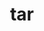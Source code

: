 ---
title: "tar"
layout: cache
categories: [package, develop]
meta: {"compilers": ["apple-clang@=15.0.0", "cce@=18.0.0", "gcc@=10.2.1", "gcc@=10.3.0", "gcc@=10.5.0", "gcc@=11.1.0", "gcc@=11.4.0", "gcc@=12.3.0", "gcc@=12.4.0", "gcc@=13.2.0", "gcc@=13.3.0", "gcc@=7.3.1", "gcc@=7.5.0", "gcc@=9.4.0", "oneapi@=2024.1.0", "oneapi@=2024.2.1"], "num_specs": 87, "num_specs_by_stack": {"aws-isc": 1, "aws-isc-aarch64": 1, "aws-pcluster-neoverse_v1": 3, "aws-pcluster-x86_64_v4": 12, "bootstrap-x86_64-linux-gnu": 3, "build_systems": 3, "data-vis-sdk": 3, "developer-tools": 2, "developer-tools-aarch64-linux-gnu": 3, "developer-tools-darwin": 1, "developer-tools-manylinux2014": 1, "developer-tools-x86_64_v3-linux-gnu": 3, "e4s": 6, "e4s-cray-rhel": 3, "e4s-cray-sles": 1, "e4s-neoverse-v2": 6, "e4s-neoverse_v1": 2, "e4s-oneapi": 6, "e4s-power": 2, "e4s-rocm-external": 3, "gpu-tests": 4, "hep": 3, "ml-darwin-aarch64-mps": 1, "ml-linux-aarch64-cpu": 3, "ml-linux-aarch64-cuda": 3, "ml-linux-x86_64-cpu": 3, "ml-linux-x86_64-cuda": 3, "ml-linux-x86_64-rocm": 3, "radiuss": 6, "radiuss-aws": 6, "radiuss-aws-aarch64": 6, "root": 87, "tutorial": 6}, "oss": ["amzn2", "centos7", "rhel8", "sle_hpc15", "ubuntu18.04", "ubuntu20.04", "ubuntu22.04", "ubuntu24.04", "ventura"], "platforms": ["darwin", "linux"], "stacks": ["aws-isc", "aws-isc-aarch64", "aws-pcluster-neoverse_v1", "aws-pcluster-x86_64_v4", "bootstrap-x86_64-linux-gnu", "build_systems", "data-vis-sdk", "developer-tools", "developer-tools-aarch64-linux-gnu", "developer-tools-darwin", "developer-tools-manylinux2014", "developer-tools-x86_64_v3-linux-gnu", "e4s", "e4s-cray-rhel", "e4s-cray-sles", "e4s-neoverse-v2", "e4s-neoverse_v1", "e4s-oneapi", "e4s-power", "e4s-rocm-external", "gpu-tests", "hep", "ml-darwin-aarch64-mps", "ml-linux-aarch64-cpu", "ml-linux-aarch64-cuda", "ml-linux-x86_64-cpu", "ml-linux-x86_64-cuda", "ml-linux-x86_64-rocm", "radiuss", "radiuss-aws", "radiuss-aws-aarch64", "root", "tutorial"], "targets": ["aarch64", "neoverse_v1", "neoverse_v2", "ppc64le", "x86_64_v3", "x86_64_v4"], "versions": ["1.34", "1.35"]}
spec_details: [{"compiler": "apple-clang@=15.0.0", "hash": "wtx2lx5hayjy2piwzdt5jjoatiy2hpnv", "os": "ventura", "platform": "darwin", "size": "-", "stacks": ["developer-tools-darwin", "ml-darwin-aarch64-mps", "root"], "tarball": "https://binaries.spack.io/develop/build_cache/darwin-ventura-aarch64/apple-clang-15.0.0/tar-1.34/darwin-ventura-aarch64-apple-clang-15.0.0-tar-1.34-wtx2lx5hayjy2piwzdt5jjoatiy2hpnv.spack", "target": "aarch64", "variants": ["build_system=autotools", "zip=pigz"], "versions": ["1.34"]}, {"compiler": "gcc@=7.3.1", "hash": "jije4dx55dwdib6x3vrmhsiurikqskfv", "os": "amzn2", "platform": "linux", "size": "-", "stacks": ["radiuss-aws-aarch64", "root"], "tarball": "https://binaries.spack.io/develop/build_cache/linux-amzn2-aarch64/gcc-7.3.1/tar-1.35/linux-amzn2-aarch64-gcc-7.3.1-tar-1.35-jije4dx55dwdib6x3vrmhsiurikqskfv.spack", "target": "aarch64", "variants": ["build_system=autotools", "zip=pigz"], "versions": ["1.35"]}, {"compiler": "gcc@=7.3.1", "hash": "iahgn6h2zrvu3jjvunjeip4ree2ohswe", "os": "amzn2", "platform": "linux", "size": "-", "stacks": ["radiuss-aws-aarch64", "root"], "tarball": "https://binaries.spack.io/develop/build_cache/linux-amzn2-aarch64/gcc-7.3.1/tar-1.35/linux-amzn2-aarch64-gcc-7.3.1-tar-1.35-iahgn6h2zrvu3jjvunjeip4ree2ohswe.spack", "target": "aarch64", "variants": ["build_system=autotools", "zip=pigz"], "versions": ["1.35"]}, {"compiler": "gcc@=7.3.1", "hash": "mbsrbrvlt6yt7cmqcyvzafwwur4ay63v", "os": "amzn2", "platform": "linux", "size": "-", "stacks": ["radiuss-aws-aarch64", "root"], "tarball": "https://binaries.spack.io/develop/build_cache/linux-amzn2-aarch64/gcc-7.3.1/tar-1.35/linux-amzn2-aarch64-gcc-7.3.1-tar-1.35-mbsrbrvlt6yt7cmqcyvzafwwur4ay63v.spack", "target": "aarch64", "variants": ["build_system=autotools", "zip=pigz"], "versions": ["1.35"]}, {"compiler": "gcc@=7.3.1", "hash": "vczltvkwpbtemcdqc6qkb3fxoqpa44fk", "os": "amzn2", "platform": "linux", "size": "-", "stacks": ["aws-isc-aarch64", "root"], "tarball": "https://binaries.spack.io/develop/build_cache/linux-amzn2-aarch64/gcc-7.3.1/tar-1.35/linux-amzn2-aarch64-gcc-7.3.1-tar-1.35-vczltvkwpbtemcdqc6qkb3fxoqpa44fk.spack", "target": "aarch64", "variants": ["build_system=autotools", "zip=pigz"], "versions": ["1.35"]}, {"compiler": "gcc@=7.3.1", "hash": "derux6ztxrcj7bpbbyekem4bnmnkxpdd", "os": "amzn2", "platform": "linux", "size": "-", "stacks": ["radiuss-aws-aarch64", "root"], "tarball": "https://binaries.spack.io/develop/build_cache/linux-amzn2-aarch64/gcc-7.3.1/tar-1.35/linux-amzn2-aarch64-gcc-7.3.1-tar-1.35-derux6ztxrcj7bpbbyekem4bnmnkxpdd.spack", "target": "aarch64", "variants": ["build_system=autotools", "zip=pigz"], "versions": ["1.35"]}, {"compiler": "gcc@=7.3.1", "hash": "xqmbz42vgembmuslvor7w7nlqm3wq5rl", "os": "amzn2", "platform": "linux", "size": "-", "stacks": ["radiuss-aws-aarch64", "root"], "tarball": "https://binaries.spack.io/develop/build_cache/linux-amzn2-aarch64/gcc-7.3.1/tar-1.35/linux-amzn2-aarch64-gcc-7.3.1-tar-1.35-xqmbz42vgembmuslvor7w7nlqm3wq5rl.spack", "target": "aarch64", "variants": ["build_system=autotools", "zip=pigz"], "versions": ["1.35"]}, {"compiler": "gcc@=7.3.1", "hash": "jlqw5isy6sgf24ucllafu6x5pmiyxss7", "os": "amzn2", "platform": "linux", "size": "-", "stacks": ["radiuss-aws-aarch64", "root"], "tarball": "https://binaries.spack.io/develop/build_cache/linux-amzn2-aarch64/gcc-7.3.1/tar-1.35/linux-amzn2-aarch64-gcc-7.3.1-tar-1.35-jlqw5isy6sgf24ucllafu6x5pmiyxss7.spack", "target": "aarch64", "variants": ["build_system=autotools", "zip=pigz"], "versions": ["1.35"]}, {"compiler": "gcc@=12.4.0", "hash": "tpu6ckcsyquqj4qiny3lhwbek5w6mvtu", "os": "amzn2", "platform": "linux", "size": "-", "stacks": ["aws-pcluster-neoverse_v1", "root"], "tarball": "https://binaries.spack.io/develop/build_cache/linux-amzn2-neoverse_v1/gcc-12.4.0/tar-1.35/linux-amzn2-neoverse_v1-gcc-12.4.0-tar-1.35-tpu6ckcsyquqj4qiny3lhwbek5w6mvtu.spack", "target": "neoverse_v1", "variants": ["build_system=autotools", "zip=pigz"], "versions": ["1.35"]}, {"compiler": "gcc@=12.4.0", "hash": "tbbtaexfogcrnr6dhihp7k7viuzpuzkp", "os": "amzn2", "platform": "linux", "size": "-", "stacks": ["aws-pcluster-neoverse_v1", "root"], "tarball": "https://binaries.spack.io/develop/build_cache/linux-amzn2-neoverse_v1/gcc-12.4.0/tar-1.35/linux-amzn2-neoverse_v1-gcc-12.4.0-tar-1.35-tbbtaexfogcrnr6dhihp7k7viuzpuzkp.spack", "target": "neoverse_v1", "variants": ["build_system=autotools", "zip=pigz"], "versions": ["1.35"]}, {"compiler": "gcc@=12.4.0", "hash": "yql3z3adkuidfmpk25pwecjc3rp3fk34", "os": "amzn2", "platform": "linux", "size": "-", "stacks": ["aws-pcluster-neoverse_v1", "root"], "tarball": "https://binaries.spack.io/develop/build_cache/linux-amzn2-neoverse_v1/gcc-12.4.0/tar-1.35/linux-amzn2-neoverse_v1-gcc-12.4.0-tar-1.35-yql3z3adkuidfmpk25pwecjc3rp3fk34.spack", "target": "neoverse_v1", "variants": ["build_system=autotools", "zip=pigz"], "versions": ["1.35"]}, {"compiler": "gcc@=12.4.0", "hash": "dvsrkfxi4csy57p4h365gmbg4sfi66ph", "os": "amzn2", "platform": "linux", "size": "-", "stacks": ["aws-pcluster-x86_64_v4", "root"], "tarball": "https://binaries.spack.io/develop/build_cache/linux-amzn2-x86_64_v3/gcc-12.4.0/tar-1.35/linux-amzn2-x86_64_v3-gcc-12.4.0-tar-1.35-dvsrkfxi4csy57p4h365gmbg4sfi66ph.spack", "target": "x86_64_v3", "variants": ["build_system=autotools", "zip=pigz"], "versions": ["1.35"]}, {"compiler": "gcc@=12.4.0", "hash": "3taauuuypjxsoikiytt6gdgioc7skjvv", "os": "amzn2", "platform": "linux", "size": "-", "stacks": ["aws-pcluster-x86_64_v4", "root"], "tarball": "https://binaries.spack.io/develop/build_cache/linux-amzn2-x86_64_v3/gcc-12.4.0/tar-1.35/linux-amzn2-x86_64_v3-gcc-12.4.0-tar-1.35-3taauuuypjxsoikiytt6gdgioc7skjvv.spack", "target": "x86_64_v3", "variants": ["build_system=autotools", "zip=pigz"], "versions": ["1.35"]}, {"compiler": "gcc@=12.4.0", "hash": "oodvuxcqeotzsttr7pklxgkm5hknnir4", "os": "amzn2", "platform": "linux", "size": "-", "stacks": ["aws-pcluster-x86_64_v4", "root"], "tarball": "https://binaries.spack.io/develop/build_cache/linux-amzn2-x86_64_v3/gcc-12.4.0/tar-1.35/linux-amzn2-x86_64_v3-gcc-12.4.0-tar-1.35-oodvuxcqeotzsttr7pklxgkm5hknnir4.spack", "target": "x86_64_v3", "variants": ["build_system=autotools", "zip=pigz"], "versions": ["1.35"]}, {"compiler": "oneapi@=2024.1.0", "hash": "sev4zdr4d6dkm4fkfrir2jcarg6kq6en", "os": "amzn2", "platform": "linux", "size": "-", "stacks": ["aws-pcluster-x86_64_v4", "root"], "tarball": "https://binaries.spack.io/develop/build_cache/linux-amzn2-x86_64_v3/oneapi-2024.1.0/tar-1.35/linux-amzn2-x86_64_v3-oneapi-2024.1.0-tar-1.35-sev4zdr4d6dkm4fkfrir2jcarg6kq6en.spack", "target": "x86_64_v3", "variants": ["build_system=autotools", "zip=pigz"], "versions": ["1.35"]}, {"compiler": "oneapi@=2024.1.0", "hash": "azrtlc7dghyeqgseafrimkiukzfubpzg", "os": "amzn2", "platform": "linux", "size": "-", "stacks": ["aws-pcluster-x86_64_v4", "root"], "tarball": "https://binaries.spack.io/develop/build_cache/linux-amzn2-x86_64_v3/oneapi-2024.1.0/tar-1.35/linux-amzn2-x86_64_v3-oneapi-2024.1.0-tar-1.35-azrtlc7dghyeqgseafrimkiukzfubpzg.spack", "target": "x86_64_v3", "variants": ["build_system=autotools", "zip=pigz"], "versions": ["1.35"]}, {"compiler": "oneapi@=2024.1.0", "hash": "c2j6bphubqxzjc6xzgvs3gyctqfcxilk", "os": "amzn2", "platform": "linux", "size": "-", "stacks": ["aws-pcluster-x86_64_v4", "root"], "tarball": "https://binaries.spack.io/develop/build_cache/linux-amzn2-x86_64_v3/oneapi-2024.1.0/tar-1.35/linux-amzn2-x86_64_v3-oneapi-2024.1.0-tar-1.35-c2j6bphubqxzjc6xzgvs3gyctqfcxilk.spack", "target": "x86_64_v3", "variants": ["build_system=autotools", "zip=pigz"], "versions": ["1.35"]}, {"compiler": "gcc@=7.3.1", "hash": "3hhkzud2womij7lafchdya2w7q3gj5os", "os": "amzn2", "platform": "linux", "size": "-", "stacks": ["radiuss-aws", "root"], "tarball": "https://binaries.spack.io/develop/build_cache/linux-amzn2-x86_64_v3/gcc-7.3.1/tar-1.35/linux-amzn2-x86_64_v3-gcc-7.3.1-tar-1.35-3hhkzud2womij7lafchdya2w7q3gj5os.spack", "target": "x86_64_v3", "variants": ["build_system=autotools", "zip=pigz"], "versions": ["1.35"]}, {"compiler": "gcc@=7.3.1", "hash": "ylwcfq4w27dmrmhxsdceuhfnych4j6qx", "os": "amzn2", "platform": "linux", "size": "-", "stacks": ["radiuss-aws", "root"], "tarball": "https://binaries.spack.io/develop/build_cache/linux-amzn2-x86_64_v3/gcc-7.3.1/tar-1.35/linux-amzn2-x86_64_v3-gcc-7.3.1-tar-1.35-ylwcfq4w27dmrmhxsdceuhfnych4j6qx.spack", "target": "x86_64_v3", "variants": ["build_system=autotools", "zip=pigz"], "versions": ["1.35"]}, {"compiler": "gcc@=7.3.1", "hash": "qbxzeuk52ewuk4hu42k6wwidg5dbm5q7", "os": "amzn2", "platform": "linux", "size": "-", "stacks": ["radiuss-aws", "root"], "tarball": "https://binaries.spack.io/develop/build_cache/linux-amzn2-x86_64_v3/gcc-7.3.1/tar-1.35/linux-amzn2-x86_64_v3-gcc-7.3.1-tar-1.35-qbxzeuk52ewuk4hu42k6wwidg5dbm5q7.spack", "target": "x86_64_v3", "variants": ["build_system=autotools", "zip=pigz"], "versions": ["1.35"]}, {"compiler": "gcc@=7.3.1", "hash": "rnl7raer5a7l4r5iigsnddobmsdm2oak", "os": "amzn2", "platform": "linux", "size": "-", "stacks": ["aws-isc", "root"], "tarball": "https://binaries.spack.io/develop/build_cache/linux-amzn2-x86_64_v3/gcc-7.3.1/tar-1.35/linux-amzn2-x86_64_v3-gcc-7.3.1-tar-1.35-rnl7raer5a7l4r5iigsnddobmsdm2oak.spack", "target": "x86_64_v3", "variants": ["build_system=autotools", "zip=pigz"], "versions": ["1.35"]}, {"compiler": "gcc@=7.3.1", "hash": "oofxb3hzqmcx7iyova2k4exxkbh5kffc", "os": "amzn2", "platform": "linux", "size": "-", "stacks": ["radiuss-aws", "root"], "tarball": "https://binaries.spack.io/develop/build_cache/linux-amzn2-x86_64_v3/gcc-7.3.1/tar-1.35/linux-amzn2-x86_64_v3-gcc-7.3.1-tar-1.35-oofxb3hzqmcx7iyova2k4exxkbh5kffc.spack", "target": "x86_64_v3", "variants": ["build_system=autotools", "zip=pigz"], "versions": ["1.35"]}, {"compiler": "gcc@=7.3.1", "hash": "d6xwyewevwhj4v4vtxkoztlh7kdbzjch", "os": "amzn2", "platform": "linux", "size": "-", "stacks": ["radiuss-aws", "root"], "tarball": "https://binaries.spack.io/develop/build_cache/linux-amzn2-x86_64_v3/gcc-7.3.1/tar-1.35/linux-amzn2-x86_64_v3-gcc-7.3.1-tar-1.35-d6xwyewevwhj4v4vtxkoztlh7kdbzjch.spack", "target": "x86_64_v3", "variants": ["build_system=autotools", "zip=pigz"], "versions": ["1.35"]}, {"compiler": "gcc@=7.3.1", "hash": "mtmv43rjlbovrskbcwr3hrtubvpym3np", "os": "amzn2", "platform": "linux", "size": "-", "stacks": ["radiuss-aws", "root"], "tarball": "https://binaries.spack.io/develop/build_cache/linux-amzn2-x86_64_v3/gcc-7.3.1/tar-1.35/linux-amzn2-x86_64_v3-gcc-7.3.1-tar-1.35-mtmv43rjlbovrskbcwr3hrtubvpym3np.spack", "target": "x86_64_v3", "variants": ["build_system=autotools", "zip=pigz"], "versions": ["1.35"]}, {"compiler": "gcc@=12.4.0", "hash": "74lwjkznefngl5xepyxhioadkzwge4n6", "os": "amzn2", "platform": "linux", "size": "-", "stacks": ["aws-pcluster-x86_64_v4", "root"], "tarball": "https://binaries.spack.io/develop/build_cache/linux-amzn2-x86_64_v4/gcc-12.4.0/tar-1.35/linux-amzn2-x86_64_v4-gcc-12.4.0-tar-1.35-74lwjkznefngl5xepyxhioadkzwge4n6.spack", "target": "x86_64_v4", "variants": ["build_system=autotools", "zip=pigz"], "versions": ["1.35"]}, {"compiler": "gcc@=12.4.0", "hash": "ynvqjuzbiibzoerczsnij75x46hkihn4", "os": "amzn2", "platform": "linux", "size": "-", "stacks": ["aws-pcluster-x86_64_v4", "root"], "tarball": "https://binaries.spack.io/develop/build_cache/linux-amzn2-x86_64_v4/gcc-12.4.0/tar-1.35/linux-amzn2-x86_64_v4-gcc-12.4.0-tar-1.35-ynvqjuzbiibzoerczsnij75x46hkihn4.spack", "target": "x86_64_v4", "variants": ["build_system=autotools", "zip=pigz"], "versions": ["1.35"]}, {"compiler": "gcc@=12.4.0", "hash": "ya6zcb6b5pyw3ft47iycrypa3r7jnx7o", "os": "amzn2", "platform": "linux", "size": "-", "stacks": ["aws-pcluster-x86_64_v4", "root"], "tarball": "https://binaries.spack.io/develop/build_cache/linux-amzn2-x86_64_v4/gcc-12.4.0/tar-1.35/linux-amzn2-x86_64_v4-gcc-12.4.0-tar-1.35-ya6zcb6b5pyw3ft47iycrypa3r7jnx7o.spack", "target": "x86_64_v4", "variants": ["build_system=autotools", "zip=pigz"], "versions": ["1.35"]}, {"compiler": "oneapi@=2024.1.0", "hash": "45c4cd5r56vyiezp7jp3vpnwq25p447j", "os": "amzn2", "platform": "linux", "size": "-", "stacks": ["aws-pcluster-x86_64_v4", "root"], "tarball": "https://binaries.spack.io/develop/build_cache/linux-amzn2-x86_64_v4/oneapi-2024.1.0/tar-1.35/linux-amzn2-x86_64_v4-oneapi-2024.1.0-tar-1.35-45c4cd5r56vyiezp7jp3vpnwq25p447j.spack", "target": "x86_64_v4", "variants": ["build_system=autotools", "zip=pigz"], "versions": ["1.35"]}, {"compiler": "oneapi@=2024.1.0", "hash": "7fspabmcaqnfwl2srigmf3qhg5sgnifn", "os": "amzn2", "platform": "linux", "size": "-", "stacks": ["aws-pcluster-x86_64_v4", "root"], "tarball": "https://binaries.spack.io/develop/build_cache/linux-amzn2-x86_64_v4/oneapi-2024.1.0/tar-1.35/linux-amzn2-x86_64_v4-oneapi-2024.1.0-tar-1.35-7fspabmcaqnfwl2srigmf3qhg5sgnifn.spack", "target": "x86_64_v4", "variants": ["build_system=autotools", "zip=pigz"], "versions": ["1.35"]}, {"compiler": "oneapi@=2024.1.0", "hash": "jskjhfdcucud7ll7cjxcjadbmncqjtyk", "os": "amzn2", "platform": "linux", "size": "-", "stacks": ["aws-pcluster-x86_64_v4", "root"], "tarball": "https://binaries.spack.io/develop/build_cache/linux-amzn2-x86_64_v4/oneapi-2024.1.0/tar-1.35/linux-amzn2-x86_64_v4-oneapi-2024.1.0-tar-1.35-jskjhfdcucud7ll7cjxcjadbmncqjtyk.spack", "target": "x86_64_v4", "variants": ["build_system=autotools", "zip=pigz"], "versions": ["1.35"]}, {"compiler": "gcc@=10.2.1", "hash": "bbz24ahgpae2va36l6crqwszyytrlyke", "os": "centos7", "platform": "linux", "size": "-", "stacks": ["developer-tools-manylinux2014", "root"], "tarball": "https://binaries.spack.io/develop/build_cache/linux-centos7-x86_64_v3/gcc-10.2.1/tar-1.35/linux-centos7-x86_64_v3-gcc-10.2.1-tar-1.35-bbz24ahgpae2va36l6crqwszyytrlyke.spack", "target": "x86_64_v3", "variants": ["build_system=autotools", "zip=pigz"], "versions": ["1.35"]}, {"compiler": "gcc@=10.5.0", "hash": "6fr3tbi7pyfpvpf7mpqoqikun5gzltlh", "os": "centos7", "platform": "linux", "size": "-", "stacks": ["developer-tools-x86_64_v3-linux-gnu", "root"], "tarball": "https://binaries.spack.io/develop/build_cache/linux-centos7-x86_64_v3/gcc-10.5.0/tar-1.35/linux-centos7-x86_64_v3-gcc-10.5.0-tar-1.35-6fr3tbi7pyfpvpf7mpqoqikun5gzltlh.spack", "target": "x86_64_v3", "variants": ["build_system=autotools", "zip=pigz"], "versions": ["1.35"]}, {"compiler": "gcc@=10.5.0", "hash": "g42dyhtgsv7lbukwgs5eyzqexvprbs2k", "os": "centos7", "platform": "linux", "size": "-", "stacks": ["developer-tools-x86_64_v3-linux-gnu", "root"], "tarball": "https://binaries.spack.io/develop/build_cache/linux-centos7-x86_64_v3/gcc-10.5.0/tar-1.35/linux-centos7-x86_64_v3-gcc-10.5.0-tar-1.35-g42dyhtgsv7lbukwgs5eyzqexvprbs2k.spack", "target": "x86_64_v3", "variants": ["build_system=autotools", "zip=pigz"], "versions": ["1.35"]}, {"compiler": "gcc@=10.5.0", "hash": "k5kixlasi5v43pv32fvadi4u2fqt66qi", "os": "centos7", "platform": "linux", "size": "-", "stacks": ["developer-tools-x86_64_v3-linux-gnu", "root"], "tarball": "https://binaries.spack.io/develop/build_cache/linux-centos7-x86_64_v3/gcc-10.5.0/tar-1.35/linux-centos7-x86_64_v3-gcc-10.5.0-tar-1.35-k5kixlasi5v43pv32fvadi4u2fqt66qi.spack", "target": "x86_64_v3", "variants": ["build_system=autotools", "zip=pigz"], "versions": ["1.35"]}, {"compiler": "gcc@=13.3.0", "hash": "v7n2t24sa54mqle6e4xdsbv6nbitkcti", "os": "rhel8", "platform": "linux", "size": "-", "stacks": ["developer-tools-aarch64-linux-gnu", "root"], "tarball": "https://binaries.spack.io/develop/build_cache/linux-rhel8-aarch64/gcc-13.3.0/tar-1.35/linux-rhel8-aarch64-gcc-13.3.0-tar-1.35-v7n2t24sa54mqle6e4xdsbv6nbitkcti.spack", "target": "aarch64", "variants": ["build_system=autotools", "zip=pigz"], "versions": ["1.35"]}, {"compiler": "gcc@=13.3.0", "hash": "pnden3p445goz6qq4sci437xdpot5re2", "os": "rhel8", "platform": "linux", "size": "-", "stacks": ["developer-tools-aarch64-linux-gnu", "root"], "tarball": "https://binaries.spack.io/develop/build_cache/linux-rhel8-aarch64/gcc-13.3.0/tar-1.35/linux-rhel8-aarch64-gcc-13.3.0-tar-1.35-pnden3p445goz6qq4sci437xdpot5re2.spack", "target": "aarch64", "variants": ["build_system=autotools", "zip=pigz"], "versions": ["1.35"]}, {"compiler": "gcc@=13.3.0", "hash": "ptfzuawv7xftx7ngswfte75cc3fp3qqx", "os": "rhel8", "platform": "linux", "size": "-", "stacks": ["developer-tools-aarch64-linux-gnu", "root"], "tarball": "https://binaries.spack.io/develop/build_cache/linux-rhel8-aarch64/gcc-13.3.0/tar-1.35/linux-rhel8-aarch64-gcc-13.3.0-tar-1.35-ptfzuawv7xftx7ngswfte75cc3fp3qqx.spack", "target": "aarch64", "variants": ["build_system=autotools", "zip=pigz"], "versions": ["1.35"]}, {"compiler": "cce@=18.0.0", "hash": "xhkw7vxhwm76puvrkzzrymaxnc6g76vs", "os": "rhel8", "platform": "linux", "size": "-", "stacks": ["e4s-cray-rhel", "root"], "tarball": "https://binaries.spack.io/develop/build_cache/linux-rhel8-x86_64_v3/cce-18.0.0/tar-1.35/linux-rhel8-x86_64_v3-cce-18.0.0-tar-1.35-xhkw7vxhwm76puvrkzzrymaxnc6g76vs.spack", "target": "x86_64_v3", "variants": ["build_system=autotools", "zip=pigz"], "versions": ["1.35"]}, {"compiler": "cce@=18.0.0", "hash": "t7raf2eim7a2d7gtfmrmyanyomed76j5", "os": "rhel8", "platform": "linux", "size": "-", "stacks": ["e4s-cray-rhel", "root"], "tarball": "https://binaries.spack.io/develop/build_cache/linux-rhel8-x86_64_v3/cce-18.0.0/tar-1.35/linux-rhel8-x86_64_v3-cce-18.0.0-tar-1.35-t7raf2eim7a2d7gtfmrmyanyomed76j5.spack", "target": "x86_64_v3", "variants": ["build_system=autotools", "zip=pigz"], "versions": ["1.35"]}, {"compiler": "cce@=18.0.0", "hash": "2o5jghefy7pdcs7tzfvtiyftpekoeija", "os": "rhel8", "platform": "linux", "size": "-", "stacks": ["e4s-cray-rhel", "root"], "tarball": "https://binaries.spack.io/develop/build_cache/linux-rhel8-x86_64_v3/cce-18.0.0/tar-1.35/linux-rhel8-x86_64_v3-cce-18.0.0-tar-1.35-2o5jghefy7pdcs7tzfvtiyftpekoeija.spack", "target": "x86_64_v3", "variants": ["build_system=autotools", "zip=pigz"], "versions": ["1.35"]}, {"compiler": "gcc@=10.3.0", "hash": "dilw5cocgppc3hx5wbcdn3tfdi2ewikk", "os": "sle_hpc15", "platform": "linux", "size": "-", "stacks": ["e4s-cray-sles", "root"], "tarball": "https://binaries.spack.io/develop/build_cache/linux-sle_hpc15-x86_64_v4/gcc-10.3.0/tar-1.34/linux-sle_hpc15-x86_64_v4-gcc-10.3.0-tar-1.34-dilw5cocgppc3hx5wbcdn3tfdi2ewikk.spack", "target": "x86_64_v4", "variants": ["build_system=autotools", "zip=pigz"], "versions": ["1.34"]}, {"compiler": "gcc@=7.5.0", "hash": "3tvi2jop24f6wyzexljydcs2inzop2di", "os": "ubuntu18.04", "platform": "linux", "size": "-", "stacks": ["developer-tools", "root"], "tarball": "https://binaries.spack.io/develop/build_cache/linux-ubuntu18.04-x86_64_v3/gcc-7.5.0/tar-1.34/linux-ubuntu18.04-x86_64_v3-gcc-7.5.0-tar-1.34-3tvi2jop24f6wyzexljydcs2inzop2di.spack", "target": "x86_64_v3", "variants": ["build_system=autotools", "zip=pigz"], "versions": ["1.34"]}, {"compiler": "gcc@=7.5.0", "hash": "rfqvbic3rpbkajfnh6vhtz77te2tjfnp", "os": "ubuntu18.04", "platform": "linux", "size": "-", "stacks": ["developer-tools", "root"], "tarball": "https://binaries.spack.io/develop/build_cache/linux-ubuntu18.04-x86_64_v3/gcc-7.5.0/tar-1.34/linux-ubuntu18.04-x86_64_v3-gcc-7.5.0-tar-1.34-rfqvbic3rpbkajfnh6vhtz77te2tjfnp.spack", "target": "x86_64_v3", "variants": ["build_system=autotools", "zip=pigz"], "versions": ["1.34"]}, {"compiler": "gcc@=7.5.0", "hash": "ekyjx64ekylafeiqxpnqr3nb7zco45ml", "os": "ubuntu18.04", "platform": "linux", "size": "-", "stacks": ["build_systems", "radiuss", "root"], "tarball": "https://binaries.spack.io/develop/build_cache/linux-ubuntu18.04-x86_64_v3/gcc-7.5.0/tar-1.35/linux-ubuntu18.04-x86_64_v3-gcc-7.5.0-tar-1.35-ekyjx64ekylafeiqxpnqr3nb7zco45ml.spack", "target": "x86_64_v3", "variants": ["build_system=autotools", "zip=pigz"], "versions": ["1.35"]}, {"compiler": "gcc@=7.5.0", "hash": "dvuuqxtt7snagvtqbyg4juwkqi4aurhd", "os": "ubuntu18.04", "platform": "linux", "size": "-", "stacks": ["build_systems", "radiuss", "root"], "tarball": "https://binaries.spack.io/develop/build_cache/linux-ubuntu18.04-x86_64_v3/gcc-7.5.0/tar-1.35/linux-ubuntu18.04-x86_64_v3-gcc-7.5.0-tar-1.35-dvuuqxtt7snagvtqbyg4juwkqi4aurhd.spack", "target": "x86_64_v3", "variants": ["build_system=autotools", "zip=pigz"], "versions": ["1.35"]}, {"compiler": "gcc@=7.5.0", "hash": "vyszo5cd4pfbuewycat2l4evv2ewx5v6", "os": "ubuntu18.04", "platform": "linux", "size": "-", "stacks": ["build_systems", "radiuss", "root"], "tarball": "https://binaries.spack.io/develop/build_cache/linux-ubuntu18.04-x86_64_v3/gcc-7.5.0/tar-1.35/linux-ubuntu18.04-x86_64_v3-gcc-7.5.0-tar-1.35-vyszo5cd4pfbuewycat2l4evv2ewx5v6.spack", "target": "x86_64_v3", "variants": ["build_system=autotools", "zip=pigz"], "versions": ["1.35"]}, {"compiler": "gcc@=7.5.0", "hash": "lcktry6pdw6loo2cwbz24ncegjno65ym", "os": "ubuntu18.04", "platform": "linux", "size": "-", "stacks": ["radiuss", "root"], "tarball": "https://binaries.spack.io/develop/build_cache/linux-ubuntu18.04-x86_64_v3/gcc-7.5.0/tar-1.35/linux-ubuntu18.04-x86_64_v3-gcc-7.5.0-tar-1.35-lcktry6pdw6loo2cwbz24ncegjno65ym.spack", "target": "x86_64_v3", "variants": ["build_system=autotools", "zip=pigz"], "versions": ["1.35"]}, {"compiler": "gcc@=7.5.0", "hash": "z27cmmc4nnatz57pz4mn2pssmd2iiow6", "os": "ubuntu18.04", "platform": "linux", "size": "-", "stacks": ["radiuss", "root"], "tarball": "https://binaries.spack.io/develop/build_cache/linux-ubuntu18.04-x86_64_v3/gcc-7.5.0/tar-1.35/linux-ubuntu18.04-x86_64_v3-gcc-7.5.0-tar-1.35-z27cmmc4nnatz57pz4mn2pssmd2iiow6.spack", "target": "x86_64_v3", "variants": ["build_system=autotools", "zip=pigz"], "versions": ["1.35"]}, {"compiler": "gcc@=7.5.0", "hash": "yyn6n3hpq65nmowyum2gzjzquti37ax6", "os": "ubuntu18.04", "platform": "linux", "size": "-", "stacks": ["radiuss", "root"], "tarball": "https://binaries.spack.io/develop/build_cache/linux-ubuntu18.04-x86_64_v3/gcc-7.5.0/tar-1.35/linux-ubuntu18.04-x86_64_v3-gcc-7.5.0-tar-1.35-yyn6n3hpq65nmowyum2gzjzquti37ax6.spack", "target": "x86_64_v3", "variants": ["build_system=autotools", "zip=pigz"], "versions": ["1.35"]}, {"compiler": "gcc@=9.4.0", "hash": "e4dmgorqh2k6rczhri34eclo6jkk6b7u", "os": "ubuntu20.04", "platform": "linux", "size": "-", "stacks": ["e4s-power", "root"], "tarball": "https://binaries.spack.io/develop/build_cache/linux-ubuntu20.04-ppc64le/gcc-9.4.0/tar-1.35/linux-ubuntu20.04-ppc64le-gcc-9.4.0-tar-1.35-e4dmgorqh2k6rczhri34eclo6jkk6b7u.spack", "target": "ppc64le", "variants": ["build_system=autotools", "zip=pigz"], "versions": ["1.35"]}, {"compiler": "gcc@=9.4.0", "hash": "556hckmb5o7dkq2p6lawqebapdg7glws", "os": "ubuntu20.04", "platform": "linux", "size": "-", "stacks": ["e4s-power", "root"], "tarball": "https://binaries.spack.io/develop/build_cache/linux-ubuntu20.04-ppc64le/gcc-9.4.0/tar-1.35/linux-ubuntu20.04-ppc64le-gcc-9.4.0-tar-1.35-556hckmb5o7dkq2p6lawqebapdg7glws.spack", "target": "ppc64le", "variants": ["build_system=autotools", "zip=pigz"], "versions": ["1.35"]}, {"compiler": "gcc@=11.1.0", "hash": "jez7lfgk5ygnpafe3jn6lp3eamxlfuvu", "os": "ubuntu20.04", "platform": "linux", "size": "-", "stacks": ["data-vis-sdk", "root"], "tarball": "https://binaries.spack.io/develop/build_cache/linux-ubuntu20.04-x86_64_v3/gcc-11.1.0/tar-1.35/linux-ubuntu20.04-x86_64_v3-gcc-11.1.0-tar-1.35-jez7lfgk5ygnpafe3jn6lp3eamxlfuvu.spack", "target": "x86_64_v3", "variants": ["build_system=autotools", "zip=pigz"], "versions": ["1.35"]}, {"compiler": "gcc@=11.1.0", "hash": "bpl4lmqqnndcyxstvrrvsyiqh42ce7ou", "os": "ubuntu20.04", "platform": "linux", "size": "-", "stacks": ["data-vis-sdk", "root"], "tarball": "https://binaries.spack.io/develop/build_cache/linux-ubuntu20.04-x86_64_v3/gcc-11.1.0/tar-1.35/linux-ubuntu20.04-x86_64_v3-gcc-11.1.0-tar-1.35-bpl4lmqqnndcyxstvrrvsyiqh42ce7ou.spack", "target": "x86_64_v3", "variants": ["build_system=autotools", "zip=pigz"], "versions": ["1.35"]}, {"compiler": "gcc@=11.1.0", "hash": "l75emyc36uroltbuuu6tjod3u3jq6hyi", "os": "ubuntu20.04", "platform": "linux", "size": "-", "stacks": ["data-vis-sdk", "root"], "tarball": "https://binaries.spack.io/develop/build_cache/linux-ubuntu20.04-x86_64_v3/gcc-11.1.0/tar-1.35/linux-ubuntu20.04-x86_64_v3-gcc-11.1.0-tar-1.35-l75emyc36uroltbuuu6tjod3u3jq6hyi.spack", "target": "x86_64_v3", "variants": ["build_system=autotools", "zip=pigz"], "versions": ["1.35"]}, {"compiler": "gcc@=11.1.0", "hash": "2iu4vr5rsr5wrlfqhdygwyce53kgwcjq", "os": "ubuntu20.04", "platform": "linux", "size": "-", "stacks": ["gpu-tests", "root"], "tarball": "https://binaries.spack.io/develop/build_cache/linux-ubuntu20.04-x86_64_v3/gcc-11.1.0/tar-1.34/linux-ubuntu20.04-x86_64_v3-gcc-11.1.0-tar-1.34-2iu4vr5rsr5wrlfqhdygwyce53kgwcjq.spack", "target": "x86_64_v3", "variants": ["build_system=autotools", "zip=pigz"], "versions": ["1.34"]}, {"compiler": "gcc@=11.1.0", "hash": "p45dgfc7xt2bthlm4njcahc62yywe66u", "os": "ubuntu20.04", "platform": "linux", "size": "-", "stacks": ["gpu-tests", "root"], "tarball": "https://binaries.spack.io/develop/build_cache/linux-ubuntu20.04-x86_64_v3/gcc-11.1.0/tar-1.34/linux-ubuntu20.04-x86_64_v3-gcc-11.1.0-tar-1.34-p45dgfc7xt2bthlm4njcahc62yywe66u.spack", "target": "x86_64_v3", "variants": ["build_system=autotools", "zip=pigz"], "versions": ["1.34"]}, {"compiler": "gcc@=11.1.0", "hash": "t3qmp4dnks53jqe2cpfi6r3q65kn773s", "os": "ubuntu20.04", "platform": "linux", "size": "-", "stacks": ["gpu-tests", "root"], "tarball": "https://binaries.spack.io/develop/build_cache/linux-ubuntu20.04-x86_64_v3/gcc-11.1.0/tar-1.34/linux-ubuntu20.04-x86_64_v3-gcc-11.1.0-tar-1.34-t3qmp4dnks53jqe2cpfi6r3q65kn773s.spack", "target": "x86_64_v3", "variants": ["build_system=autotools", "zip=pigz"], "versions": ["1.34"]}, {"compiler": "gcc@=11.1.0", "hash": "5zryetblcr26s3gynhrkesmuuz7aw7gm", "os": "ubuntu20.04", "platform": "linux", "size": "-", "stacks": ["gpu-tests", "root"], "tarball": "https://binaries.spack.io/develop/build_cache/linux-ubuntu20.04-x86_64_v3/gcc-11.1.0/tar-1.34/linux-ubuntu20.04-x86_64_v3-gcc-11.1.0-tar-1.34-5zryetblcr26s3gynhrkesmuuz7aw7gm.spack", "target": "x86_64_v3", "variants": ["build_system=autotools", "zip=pigz"], "versions": ["1.34"]}, {"compiler": "gcc@=11.4.0", "hash": "peahzlsckqhjjqhdyjpi5cz2uwceryc6", "os": "ubuntu22.04", "platform": "linux", "size": "-", "stacks": ["e4s-neoverse_v1", "root"], "tarball": "https://binaries.spack.io/develop/build_cache/linux-ubuntu22.04-neoverse_v1/gcc-11.4.0/tar-1.35/linux-ubuntu22.04-neoverse_v1-gcc-11.4.0-tar-1.35-peahzlsckqhjjqhdyjpi5cz2uwceryc6.spack", "target": "neoverse_v1", "variants": ["build_system=autotools", "zip=pigz"], "versions": ["1.35"]}, {"compiler": "gcc@=11.4.0", "hash": "7a5an7senfvgevlx5qhacaqiidyu3ptg", "os": "ubuntu22.04", "platform": "linux", "size": "-", "stacks": ["e4s-neoverse_v1", "root"], "tarball": "https://binaries.spack.io/develop/build_cache/linux-ubuntu22.04-neoverse_v1/gcc-11.4.0/tar-1.35/linux-ubuntu22.04-neoverse_v1-gcc-11.4.0-tar-1.35-7a5an7senfvgevlx5qhacaqiidyu3ptg.spack", "target": "neoverse_v1", "variants": ["build_system=autotools", "zip=pigz"], "versions": ["1.35"]}, {"compiler": "gcc@=11.4.0", "hash": "64f7ewim5oyjqlxh2pzagizxyuhidhbd", "os": "ubuntu22.04", "platform": "linux", "size": "-", "stacks": ["e4s-neoverse-v2", "root"], "tarball": "https://binaries.spack.io/develop/build_cache/linux-ubuntu22.04-neoverse_v2/gcc-11.4.0/tar-1.35/linux-ubuntu22.04-neoverse_v2-gcc-11.4.0-tar-1.35-64f7ewim5oyjqlxh2pzagizxyuhidhbd.spack", "target": "neoverse_v2", "variants": ["build_system=autotools", "zip=pigz"], "versions": ["1.35"]}, {"compiler": "gcc@=11.4.0", "hash": "aiehvrwsivnmhaqvx2kwckfrrxntolku", "os": "ubuntu22.04", "platform": "linux", "size": "-", "stacks": ["e4s-neoverse-v2", "root"], "tarball": "https://binaries.spack.io/develop/build_cache/linux-ubuntu22.04-neoverse_v2/gcc-11.4.0/tar-1.35/linux-ubuntu22.04-neoverse_v2-gcc-11.4.0-tar-1.35-aiehvrwsivnmhaqvx2kwckfrrxntolku.spack", "target": "neoverse_v2", "variants": ["build_system=autotools", "zip=pigz"], "versions": ["1.35"]}, {"compiler": "gcc@=11.4.0", "hash": "jxmjqzmsngd7bry4bvfulvtdufsf6cvk", "os": "ubuntu22.04", "platform": "linux", "size": "-", "stacks": ["e4s-neoverse-v2", "root"], "tarball": "https://binaries.spack.io/develop/build_cache/linux-ubuntu22.04-neoverse_v2/gcc-11.4.0/tar-1.35/linux-ubuntu22.04-neoverse_v2-gcc-11.4.0-tar-1.35-jxmjqzmsngd7bry4bvfulvtdufsf6cvk.spack", "target": "neoverse_v2", "variants": ["build_system=autotools", "zip=pigz"], "versions": ["1.35"]}, {"compiler": "gcc@=11.4.0", "hash": "2y2lowimg73e55lsum5yvfnmd4raojjl", "os": "ubuntu22.04", "platform": "linux", "size": "-", "stacks": ["e4s-neoverse-v2", "root"], "tarball": "https://binaries.spack.io/develop/build_cache/linux-ubuntu22.04-neoverse_v2/gcc-11.4.0/tar-1.35/linux-ubuntu22.04-neoverse_v2-gcc-11.4.0-tar-1.35-2y2lowimg73e55lsum5yvfnmd4raojjl.spack", "target": "neoverse_v2", "variants": ["build_system=autotools", "zip=pigz"], "versions": ["1.35"]}, {"compiler": "gcc@=11.4.0", "hash": "mmdplku5nhqbgkgxgpweu4xprppdjstw", "os": "ubuntu22.04", "platform": "linux", "size": "-", "stacks": ["e4s-neoverse-v2", "root"], "tarball": "https://binaries.spack.io/develop/build_cache/linux-ubuntu22.04-neoverse_v2/gcc-11.4.0/tar-1.35/linux-ubuntu22.04-neoverse_v2-gcc-11.4.0-tar-1.35-mmdplku5nhqbgkgxgpweu4xprppdjstw.spack", "target": "neoverse_v2", "variants": ["build_system=autotools", "zip=pigz"], "versions": ["1.35"]}, {"compiler": "gcc@=11.4.0", "hash": "tctgpu4ex7wcfaqgabs7pginugmzonix", "os": "ubuntu22.04", "platform": "linux", "size": "-", "stacks": ["e4s-neoverse-v2", "root"], "tarball": "https://binaries.spack.io/develop/build_cache/linux-ubuntu22.04-neoverse_v2/gcc-11.4.0/tar-1.35/linux-ubuntu22.04-neoverse_v2-gcc-11.4.0-tar-1.35-tctgpu4ex7wcfaqgabs7pginugmzonix.spack", "target": "neoverse_v2", "variants": ["build_system=autotools", "zip=pigz"], "versions": ["1.35"]}, {"compiler": "gcc@=11.4.0", "hash": "ozssrq65jd7vvner7kbwrso2pwqwtgl6", "os": "ubuntu22.04", "platform": "linux", "size": "-", "stacks": ["e4s", "e4s-rocm-external", "hep", "root", "tutorial"], "tarball": "https://binaries.spack.io/develop/build_cache/linux-ubuntu22.04-x86_64_v3/gcc-11.4.0/tar-1.35/linux-ubuntu22.04-x86_64_v3-gcc-11.4.0-tar-1.35-ozssrq65jd7vvner7kbwrso2pwqwtgl6.spack", "target": "x86_64_v3", "variants": ["build_system=autotools", "zip=pigz"], "versions": ["1.35"]}, {"compiler": "gcc@=11.4.0", "hash": "jaknyaw2nzzdhwl5g4hs7mpztzf6lvst", "os": "ubuntu22.04", "platform": "linux", "size": "-", "stacks": ["e4s", "e4s-rocm-external", "hep", "root", "tutorial"], "tarball": "https://binaries.spack.io/develop/build_cache/linux-ubuntu22.04-x86_64_v3/gcc-11.4.0/tar-1.35/linux-ubuntu22.04-x86_64_v3-gcc-11.4.0-tar-1.35-jaknyaw2nzzdhwl5g4hs7mpztzf6lvst.spack", "target": "x86_64_v3", "variants": ["build_system=autotools", "zip=pigz"], "versions": ["1.35"]}, {"compiler": "gcc@=11.4.0", "hash": "2gwwmsmsvxu6lmq2whxztgolsrxjvbxw", "os": "ubuntu22.04", "platform": "linux", "size": "-", "stacks": ["e4s", "e4s-rocm-external", "hep", "root", "tutorial"], "tarball": "https://binaries.spack.io/develop/build_cache/linux-ubuntu22.04-x86_64_v3/gcc-11.4.0/tar-1.35/linux-ubuntu22.04-x86_64_v3-gcc-11.4.0-tar-1.35-2gwwmsmsvxu6lmq2whxztgolsrxjvbxw.spack", "target": "x86_64_v3", "variants": ["build_system=autotools", "zip=pigz"], "versions": ["1.35"]}, {"compiler": "gcc@=11.4.0", "hash": "uu6eyaw5yizqvf3flcdxsfxanapmkdkz", "os": "ubuntu22.04", "platform": "linux", "size": "-", "stacks": ["e4s", "root"], "tarball": "https://binaries.spack.io/develop/build_cache/linux-ubuntu22.04-x86_64_v3/gcc-11.4.0/tar-1.35/linux-ubuntu22.04-x86_64_v3-gcc-11.4.0-tar-1.35-uu6eyaw5yizqvf3flcdxsfxanapmkdkz.spack", "target": "x86_64_v3", "variants": ["build_system=autotools", "zip=pigz"], "versions": ["1.35"]}, {"compiler": "gcc@=11.4.0", "hash": "bipaw3bt662wzf7dzu3gdj3guwze5ng7", "os": "ubuntu22.04", "platform": "linux", "size": "-", "stacks": ["e4s", "root"], "tarball": "https://binaries.spack.io/develop/build_cache/linux-ubuntu22.04-x86_64_v3/gcc-11.4.0/tar-1.35/linux-ubuntu22.04-x86_64_v3-gcc-11.4.0-tar-1.35-bipaw3bt662wzf7dzu3gdj3guwze5ng7.spack", "target": "x86_64_v3", "variants": ["build_system=autotools", "zip=pigz"], "versions": ["1.35"]}, {"compiler": "gcc@=11.4.0", "hash": "rdsc7rpt3gjskwh5riwsbbqgua3hjc3n", "os": "ubuntu22.04", "platform": "linux", "size": "-", "stacks": ["e4s", "root"], "tarball": "https://binaries.spack.io/develop/build_cache/linux-ubuntu22.04-x86_64_v3/gcc-11.4.0/tar-1.35/linux-ubuntu22.04-x86_64_v3-gcc-11.4.0-tar-1.35-rdsc7rpt3gjskwh5riwsbbqgua3hjc3n.spack", "target": "x86_64_v3", "variants": ["build_system=autotools", "zip=pigz"], "versions": ["1.35"]}, {"compiler": "oneapi@=2024.2.1", "hash": "zdzc2tj3z75yn2gn2ldqzbft4onebpyx", "os": "ubuntu22.04", "platform": "linux", "size": "-", "stacks": ["e4s-oneapi", "root"], "tarball": "https://binaries.spack.io/develop/build_cache/linux-ubuntu22.04-x86_64_v3/oneapi-2024.2.1/tar-1.35/linux-ubuntu22.04-x86_64_v3-oneapi-2024.2.1-tar-1.35-zdzc2tj3z75yn2gn2ldqzbft4onebpyx.spack", "target": "x86_64_v3", "variants": ["build_system=autotools", "zip=pigz"], "versions": ["1.35"]}, {"compiler": "oneapi@=2024.2.1", "hash": "f5arsgqg7sacypns67ue7jw2aad6dqlk", "os": "ubuntu22.04", "platform": "linux", "size": "-", "stacks": ["e4s-oneapi", "root"], "tarball": "https://binaries.spack.io/develop/build_cache/linux-ubuntu22.04-x86_64_v3/oneapi-2024.2.1/tar-1.35/linux-ubuntu22.04-x86_64_v3-oneapi-2024.2.1-tar-1.35-f5arsgqg7sacypns67ue7jw2aad6dqlk.spack", "target": "x86_64_v3", "variants": ["build_system=autotools", "zip=pigz"], "versions": ["1.35"]}, {"compiler": "oneapi@=2024.2.1", "hash": "pyr6myzaqqjyclhisrcyagbuavgpcmzg", "os": "ubuntu22.04", "platform": "linux", "size": "-", "stacks": ["e4s-oneapi", "root"], "tarball": "https://binaries.spack.io/develop/build_cache/linux-ubuntu22.04-x86_64_v3/oneapi-2024.2.1/tar-1.35/linux-ubuntu22.04-x86_64_v3-oneapi-2024.2.1-tar-1.35-pyr6myzaqqjyclhisrcyagbuavgpcmzg.spack", "target": "x86_64_v3", "variants": ["build_system=autotools", "zip=pigz"], "versions": ["1.35"]}, {"compiler": "oneapi@=2024.2.1", "hash": "c5w4462sf3sw2srpl563ffv6ltkh7v43", "os": "ubuntu22.04", "platform": "linux", "size": "-", "stacks": ["e4s-oneapi", "root"], "tarball": "https://binaries.spack.io/develop/build_cache/linux-ubuntu22.04-x86_64_v3/oneapi-2024.2.1/tar-1.35/linux-ubuntu22.04-x86_64_v3-oneapi-2024.2.1-tar-1.35-c5w4462sf3sw2srpl563ffv6ltkh7v43.spack", "target": "x86_64_v3", "variants": ["build_system=autotools", "zip=pigz"], "versions": ["1.35"]}, {"compiler": "oneapi@=2024.2.1", "hash": "gporwhfi72b6fefai4ua2i5kd62ul4ab", "os": "ubuntu22.04", "platform": "linux", "size": "-", "stacks": ["e4s-oneapi", "root"], "tarball": "https://binaries.spack.io/develop/build_cache/linux-ubuntu22.04-x86_64_v3/oneapi-2024.2.1/tar-1.35/linux-ubuntu22.04-x86_64_v3-oneapi-2024.2.1-tar-1.35-gporwhfi72b6fefai4ua2i5kd62ul4ab.spack", "target": "x86_64_v3", "variants": ["build_system=autotools", "zip=pigz"], "versions": ["1.35"]}, {"compiler": "oneapi@=2024.2.1", "hash": "ir4rfmxguukqsctiv44jvzeeagzha6zc", "os": "ubuntu22.04", "platform": "linux", "size": "-", "stacks": ["e4s-oneapi", "root"], "tarball": "https://binaries.spack.io/develop/build_cache/linux-ubuntu22.04-x86_64_v3/oneapi-2024.2.1/tar-1.35/linux-ubuntu22.04-x86_64_v3-oneapi-2024.2.1-tar-1.35-ir4rfmxguukqsctiv44jvzeeagzha6zc.spack", "target": "x86_64_v3", "variants": ["build_system=autotools", "zip=pigz"], "versions": ["1.35"]}, {"compiler": "gcc@=12.3.0", "hash": "nzahh7fibzaf6uq4mdk4qshtq2jhe5fk", "os": "ubuntu22.04", "platform": "linux", "size": "-", "stacks": ["root", "tutorial"], "tarball": "https://binaries.spack.io/develop/build_cache/linux-ubuntu22.04-x86_64_v3/gcc-12.3.0/tar-1.35/linux-ubuntu22.04-x86_64_v3-gcc-12.3.0-tar-1.35-nzahh7fibzaf6uq4mdk4qshtq2jhe5fk.spack", "target": "x86_64_v3", "variants": ["build_system=autotools", "zip=pigz"], "versions": ["1.35"]}, {"compiler": "gcc@=12.3.0", "hash": "ive6dvwahyq6i7x3taoqwuoxaid6znu2", "os": "ubuntu22.04", "platform": "linux", "size": "-", "stacks": ["root", "tutorial"], "tarball": "https://binaries.spack.io/develop/build_cache/linux-ubuntu22.04-x86_64_v3/gcc-12.3.0/tar-1.35/linux-ubuntu22.04-x86_64_v3-gcc-12.3.0-tar-1.35-ive6dvwahyq6i7x3taoqwuoxaid6znu2.spack", "target": "x86_64_v3", "variants": ["build_system=autotools", "zip=pigz"], "versions": ["1.35"]}, {"compiler": "gcc@=12.3.0", "hash": "2vkslblv33hxr6y2idlqmq52befgbpgt", "os": "ubuntu22.04", "platform": "linux", "size": "-", "stacks": ["root", "tutorial"], "tarball": "https://binaries.spack.io/develop/build_cache/linux-ubuntu22.04-x86_64_v3/gcc-12.3.0/tar-1.35/linux-ubuntu22.04-x86_64_v3-gcc-12.3.0-tar-1.35-2vkslblv33hxr6y2idlqmq52befgbpgt.spack", "target": "x86_64_v3", "variants": ["build_system=autotools", "zip=pigz"], "versions": ["1.35"]}, {"compiler": "gcc@=13.2.0", "hash": "rzcpqzr7bg6cjb74a6f3f2oetgzmyegn", "os": "ubuntu24.04", "platform": "linux", "size": "-", "stacks": ["ml-linux-aarch64-cpu", "ml-linux-aarch64-cuda", "root"], "tarball": "https://binaries.spack.io/develop/build_cache/linux-ubuntu24.04-aarch64/gcc-13.2.0/tar-1.35/linux-ubuntu24.04-aarch64-gcc-13.2.0-tar-1.35-rzcpqzr7bg6cjb74a6f3f2oetgzmyegn.spack", "target": "aarch64", "variants": ["build_system=autotools", "zip=pigz"], "versions": ["1.35"]}, {"compiler": "gcc@=13.2.0", "hash": "6uk7exsyaqrj6sdeyqw7uzssifmnw2e2", "os": "ubuntu24.04", "platform": "linux", "size": "-", "stacks": ["ml-linux-aarch64-cpu", "ml-linux-aarch64-cuda", "root"], "tarball": "https://binaries.spack.io/develop/build_cache/linux-ubuntu24.04-aarch64/gcc-13.2.0/tar-1.35/linux-ubuntu24.04-aarch64-gcc-13.2.0-tar-1.35-6uk7exsyaqrj6sdeyqw7uzssifmnw2e2.spack", "target": "aarch64", "variants": ["build_system=autotools", "zip=pigz"], "versions": ["1.35"]}, {"compiler": "gcc@=13.2.0", "hash": "5nsbbfdmkibdcp44drd7xegovbjmehiv", "os": "ubuntu24.04", "platform": "linux", "size": "-", "stacks": ["ml-linux-aarch64-cpu", "ml-linux-aarch64-cuda", "root"], "tarball": "https://binaries.spack.io/develop/build_cache/linux-ubuntu24.04-aarch64/gcc-13.2.0/tar-1.35/linux-ubuntu24.04-aarch64-gcc-13.2.0-tar-1.35-5nsbbfdmkibdcp44drd7xegovbjmehiv.spack", "target": "aarch64", "variants": ["build_system=autotools", "zip=pigz"], "versions": ["1.35"]}, {"compiler": "gcc@=13.2.0", "hash": "bthqzoqlff4mmlymldkowrddywdilws5", "os": "ubuntu24.04", "platform": "linux", "size": "-", "stacks": ["bootstrap-x86_64-linux-gnu", "ml-linux-x86_64-cpu", "ml-linux-x86_64-cuda", "ml-linux-x86_64-rocm", "root"], "tarball": "https://binaries.spack.io/develop/build_cache/linux-ubuntu24.04-x86_64_v3/gcc-13.2.0/tar-1.35/linux-ubuntu24.04-x86_64_v3-gcc-13.2.0-tar-1.35-bthqzoqlff4mmlymldkowrddywdilws5.spack", "target": "x86_64_v3", "variants": ["build_system=autotools", "zip=pigz"], "versions": ["1.35"]}, {"compiler": "gcc@=13.2.0", "hash": "zmjxoynvdhum2umqlqdebzje225pmv6a", "os": "ubuntu24.04", "platform": "linux", "size": "-", "stacks": ["bootstrap-x86_64-linux-gnu", "ml-linux-x86_64-cpu", "ml-linux-x86_64-cuda", "ml-linux-x86_64-rocm", "root"], "tarball": "https://binaries.spack.io/develop/build_cache/linux-ubuntu24.04-x86_64_v3/gcc-13.2.0/tar-1.35/linux-ubuntu24.04-x86_64_v3-gcc-13.2.0-tar-1.35-zmjxoynvdhum2umqlqdebzje225pmv6a.spack", "target": "x86_64_v3", "variants": ["build_system=autotools", "zip=pigz"], "versions": ["1.35"]}, {"compiler": "gcc@=13.2.0", "hash": "jjwlsv2w7t4rcfmbbizjptll7xqohxwf", "os": "ubuntu24.04", "platform": "linux", "size": "-", "stacks": ["bootstrap-x86_64-linux-gnu", "ml-linux-x86_64-cpu", "ml-linux-x86_64-cuda", "ml-linux-x86_64-rocm", "root"], "tarball": "https://binaries.spack.io/develop/build_cache/linux-ubuntu24.04-x86_64_v3/gcc-13.2.0/tar-1.35/linux-ubuntu24.04-x86_64_v3-gcc-13.2.0-tar-1.35-jjwlsv2w7t4rcfmbbizjptll7xqohxwf.spack", "target": "x86_64_v3", "variants": ["build_system=autotools", "zip=pigz"], "versions": ["1.35"]}]
---